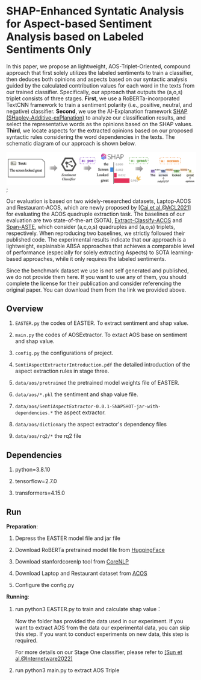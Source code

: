# SHAP-Enhanced Syntatic Analysis for Aspect-based Sentiment Analysis based on Labeled Sentiments Only

  In this paper, we propose an lightweight, AOS-Triplet-Oriented, compound approach that first solely utilizes the labeled sentiments to train a classifier, then deduces both opinions and aspects based on our syntactic analysis guided by the calculated contribution values for each word in the texts from our trained classifier. Specifically, our approach that outputs the (a,o,s) triplet consists of three stages. **First**, we use a RoBERTa-incorporated TextCNN framework to train a sentiment polarity (i.e., positive, neutral, and negative) classifier. **Second**, we use the AI-Explanation framework [SHAP (SHapley-Additive-exPlanation)](https://github.com/slundberg/shap) to analyze our classification results, and select the representative words as the opinions based on the SHAP values. **Third**, we locate aspects for the extracted opinions based on our proposed syntactic rules considering the word dependencies in the texts. The schematic diagram of our approach is shown below.

![](https://github.com/9d70a64f6g46/ecai2023-1585/blob/main/img/figure2.png);

  Our evaluation is based on two widely-researched datasets, Laptop-ACOS and Restaurant-ACOS, which are newly proposed by [[Cai et al.@ACL2021]](https://github.com/NUSTM/ACOS) for evaluating the ACOS quadruple extraction task. The baselines of our evaluation are two state-of-the-art (SOTA), [Extract-Classify-ACOS](https://github.com/NUSTM/ACOS) and [Span-ASTE](https://github.com/chiayewken/Span-ASTE), which consider (a,c,o,s) quadruples and (a,o,s) triplets, respectively. When reproducing two baselines, we strictly followed their published code. The experimental results indicate that our approach is a lightweight, explainable ABSA approaches that achieves a comparable level of performance (especially for solely extracting Aspects) to SOTA learning-based approaches, while it only requires the labeled sentiments. 

  Since the benchmark dataset we use is not self generated and published, we do not provide them here. If you want to use any of them, you should complete the license for their publication and consider referencing the original paper. You can download them from the link we provided above.

## Overview
1. ```EASTER.py``` the codes of EASTER. To extract sentiment and shap value.

2. ```main.py``` the codes of AOSExtractor. To extact AOS base on sentiment and shap value.

3. ```config.py``` the configurations of project.

4. ```SentiAspectExtractorIntroduction.pdf``` the detailed introduction of the aspect extraction rules in stage three.

5. ```data/aos/pretrained``` the pretrained model weights file of EASTER. 

6. ```data/aos/*.pkl``` the sentiment and shap value file.

7. ```data/aos/SentiAspectExtractor-0.0.1-SNAPSHOT-jar-with-dependencies.*``` the aspect extractor.

8. ```data/aos/dictionary``` the aspect extractor's dependency files

9. ```data/aos/rq2/*``` the rq2 file


## Dependencies
1. python=3.8.10

2. tensorflow=2.7.0

3. transformers=4.15.0


## Run
**Preparation**:

1. Depress the EASTER model file and jar file

2. Download RoBERTa pretrained model file from [HuggingFace](https://huggingface.co/cardiffnlp/twitter-roberta-base-sentiment/tree/main)

3. Download stanfordcorenlp tool from [CoreNLP](https://nlp.stanford.edu/software/stanford-corenlp-4.5.1.zip)

4. Download Laptop and Restaurant dataset from [ACOS](https://github.com/NUSTM/ACOS/tree/main/data)

5. Configure the config.py

**Running**:

1. run python3 EASTER.py to train and calculate shap value：

   Now the folder has provided the data used in our experiment. If you want to extract AOS from the data our experimental data, you can skip this step. If you want to conduct experiments on new data, this step is required.

   For more details on our Stage One classifier, please refer to [[Sun et al.@Internetware2022]](https://github.com/xiaobo-lab/EASTER)

2. run python3 main.py to extract AOS Triple 


